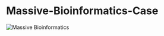 # Massive-Bioinformatics-Case

![Massive Bioinformatics](https://github.com/ferhatyyaman/Lojiper-Case/assets/66822481/9237a79c-3b6d-4c36-9077-b700693a5e4e)
